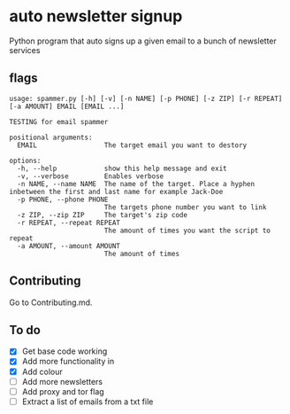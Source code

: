 # auto newsletter signup
Python program that auto signs up a given email to a bunch of newsletter services

## flags
```
usage: spammer.py [-h] [-v] [-n NAME] [-p PHONE] [-z ZIP] [-r REPEAT] [-a AMOUNT] EMAIL [EMAIL ...]

TESTING for email spammer

positional arguments:
  EMAIL                 The target email you want to destory

options:
  -h, --help            show this help message and exit
  -v, --verbose         Enables verbose
  -n NAME, --name NAME  The name of the target. Place a hyphen inbetween the first and last name for example Jack-Doe
  -p PHONE, --phone PHONE
                        The targets phone number you want to link
  -z ZIP, --zip ZIP     The target's zip code
  -r REPEAT, --repeat REPEAT
                        The amount of times you want the script to repeat
  -a AMOUNT, --amount AMOUNT
                        The amount of times
```
## Contributing
Go to Contributing.md.

## To do

- [x] Get base code working
- [x] Add more functionality in
- [x] Add colour
- [ ] Add more newsletters
- [ ] Add proxy and tor flag
- [ ] Extract a list of emails from a txt file